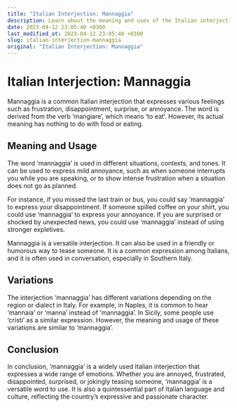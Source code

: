 ```yaml
---
title: "Italian Interjection: Mannaggia"
description: Learn about the meaning and uses of the Italian interjection \"mannaggia\".
date: 2023-04-12 23:05:40 +0300
last_modified_at: 2023-04-12 23:05:40 +0300
slug: italian-interjection-mannaggia
original: "Italian Interjection: Mannaggia"
---
```

# Italian Interjection: Mannaggia

Mannaggia is a common Italian interjection that expresses various feelings such as frustration, disappointment, surprise, or annoyance. The word is derived from the verb ‘mangiare’, which means ‘to eat’. However, its actual meaning has nothing to do with food or eating. 

## Meaning and Usage

The word ‘mannaggia’ is used in different situations, contexts, and tones. It can be used to express mild annoyance, such as when someone interrupts you while you are speaking, or to show intense frustration when a situation does not go as planned.

For instance, if you missed the last train or bus, you could say ‘mannaggia’ to express your disappointment. If someone spilled coffee on your shirt, you could use ‘mannaggia’ to express your annoyance. If you are surprised or shocked by unexpected news, you could use ‘mannaggia’ instead of using stronger expletives.

Mannaggia is a versatile interjection. It can also be used in a friendly or humorous way to tease someone. It is a common expression among Italians, and it is often used in conversation, especially in Southern Italy.

## Variations

The interjection ‘mannaggia’ has different variations depending on the region or dialect in Italy. For example, in Naples, it is common to hear ‘mannaia’ or ‘manna’ instead of ‘mannaggia’. In Sicily, some people use ‘cristi’ as a similar expression. However, the meaning and usage of these variations are similar to ‘mannaggia’.

## Conclusion

In conclusion, ‘mannaggia’ is a widely used Italian interjection that expresses a wide range of emotions. Whether you are annoyed, frustrated, disappointed, surprised, or jokingly teasing someone, ‘mannaggia’ is a versatile word to use. It is also a quintessential part of Italian language and culture, reflecting the country’s expressive and passionate character.